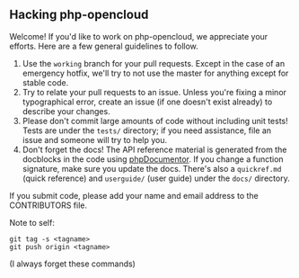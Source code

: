 Hacking php-opencloud
---------------------

Welcome! If you'd like to work on php-opencloud, we appreciate your
efforts. Here are a few general guidelines to follow.

1. Use the `working` branch for your pull requests. Except in the case of
   an emergency hotfix, we'll try to not use the master for anything except
   for stable code.
2. Try to relate your pull requests to an issue. Unless you're fixing a
   minor typographical error, create an issue (if one doesn't exist already)
   to describe your changes.
3. Please don't commit large amounts of code without including unit tests!
   Tests are under the `tests/` directory; if you need assistance, file an
   issue and someone will try to help you.
4. Don't forget the docs! The API reference material is generated from the
   docblocks in the code using [phpDocumentor](http://phpdoc.org). If you
   change a function signature, make sure you update the docs. There's also
   a `quickref.md` (quick reference) and `userguide/` (user guide) under the
   `docs/` directory.

If you submit code, please add your name and email address to the
CONTRIBUTORS file.

Note to self:

	git tag -s <tagname>
	git push origin <tagname>

(I always forget these commands)
